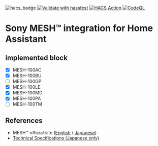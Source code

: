 ![hacs_badge](https://img.shields.io/badge/HACS-Custom-41BDF5.svg)
[![Validate with hassfest](https://github.com/vwt12eh8/hassio-sony-mesh/actions/workflows/hassfest.yml/badge.svg)](https://github.com/vwt12eh8/hassio-sony-mesh/actions/workflows/hassfest.yml)
[![HACS Action](https://github.com/vwt12eh8/hassio-sony-mesh/actions/workflows/hacs.yml/badge.svg)](https://github.com/vwt12eh8/hassio-sony-mesh/actions/workflows/hacs.yml)
[![CodeQL](https://github.com/vwt12eh8/hassio-sony-mesh/actions/workflows/codeql-analysis.yml/badge.svg)](https://github.com/vwt12eh8/hassio-sony-mesh/actions/workflows/codeql-analysis.yml)

# Sony MESH™ integration for Home Assistant

## implemented block
* [x] MESH-100AC
* [x] MESH-100BU
* [ ] MESH-100GP
* [x] MESH-100LE
* [x] MESH-100MD
* [x] MESH-100PA
* [ ] MESH-100TM

## References
* MESH™ official site ([English](https://meshprj.com/en/) / [Japanese](https://meshprj.com/jp/))
* [Technical Specifications (Japanese only)](https://developer.meshprj.com/hc/ja)
